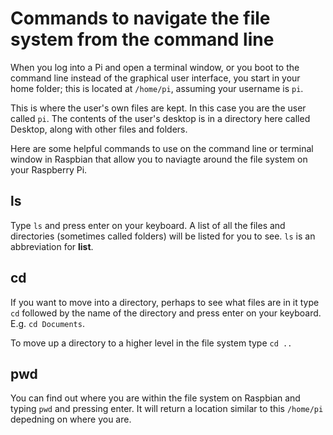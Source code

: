 # Commands to navigate the file system from the command line

When you log into a Pi and open a terminal window, or you boot to the command line instead of the graphical user interface, you start in your home folder; this is located at `/home/pi`, assuming your username is `pi`.

This is where the user's own files are kept. In this case you are the user called `pi`. The contents of the user's desktop is in a directory here called Desktop, along with other files and folders.

Here are some helpful commands to use on the command line or terminal window in Raspbian that allow you to naviagte around the file system on your Raspberry Pi.

## ls

Type `ls` and press enter on your keyboard. A list of all the files and directories (sometimes called folders) will be listed for you to see. `ls` is an abbreviation for **list**.

## cd

If you want to move into a directory, perhaps to see what files are in it type `cd` followed by the name of the directory and press enter on your keyboard. E.g. `cd Documents`.

To move up a directory to a higher level in the file system type `cd ..`

## pwd

You can find out where you are within the file system on Raspbian and typing `pwd` and pressing enter. It will return a location similar to this `/home/pi` depedning on where you are. 
